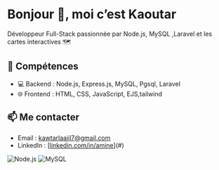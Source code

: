 # Bonjour 👋, moi c’est Kaoutar
Développeur Full-Stack passionnée par Node.js, MySQL ,Laravel et les cartes interactives 🗺️

## 🚀 Compétences
- 💻 Backend : Node.js, Express.js, MySQL, Pgsql, Laravel
- 🌐 Frontend : HTML, CSS, JavaScript, EJS,tailwind 


## 📫 Me contacter
- Email : kawtarlaajil7@gmail.com
- LinkedIn : [[linkedin.com/in/amine](https://www.linkedin.com/in/kaoutar-laajil-8b2473224/)](#)

![Node.js](https://img.shields.io/badge/Node.js-339933?style=for-the-badge&logo=nodedotjs&logoColor=white)
![MySQL](https://img.shields.io/badge/MySQL-005C84?style=for-the-badge&logo=mysql&logoColor=white)
